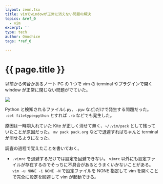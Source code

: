 ```yaml
---
layout: zenn.tsx
title: vimでwindowが正常に消えない問題の解決
topics: &ref_0
  - vim
excerpt: ''
type: tech
author: Omochice
tags: *ref_0

---
```

# {{ page.title }}

以前から何台かあるノート PC の 1 つで vim の terminal やプラグインで開く window が正常に閉じない問題がでていた。

![](https://teratail-v2.storage.googleapis.com/uploads/contributed_images/5c0e56e4af63e51400699dfae7da19c8.gif)

Python と検知されるファイル(`.py, .pyw` など)だけで発生する問題だった。
`:set filetype=python` とすれば `.rb` などでも発生した。

原因は一時期入れていた Kite が正しく消せて無く、`~/.vim/pack` として残っていたことが原因だった。
`mv pack pack.org` などで退避すればちゃんと terminal が消せるようになった。

調査の過程で覚えたことを書いておく。

- `.vimrc` を退避するだけでは設定を回避できない。
  `vimrc` 以外にも設定ファイルが存在するのでそっちに不具合があるとうまくいかないことがある。
  `vim -u NONE -i NONE -N` で設定ファイルを NONE 指定して vim を開くことで完全に設定を回避して vim が起動できる。
